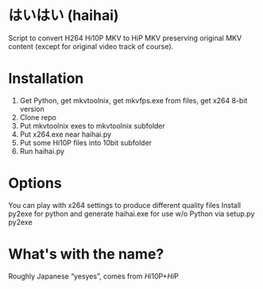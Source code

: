 ﻿はいはい (haihai)
======

Script to convert H264 Hi10P MKV to HiP MKV preserving original MKV content (except for original video track of course).

Installation
======

1. Get Python, get mkvtoolnix, get mkvfps.exe from files, get x264 8-bit version
2. Clone repo
3. Put mkvtoolnix exes to mkvtoolnix subfolder
4. Put x264.exe near haihai.py
5. Put some Hi10P files into 10bit subfolder
6. Run haihai.py

Options
======

You can play with x264 settings to produce different quality files
Install py2exe for python and generate haihai.exe for use w/o Python via setup.py py2exe

What's with the name?
======

Roughly Japanese “yesyes”, comes from *Hi*10P+*Hi*P